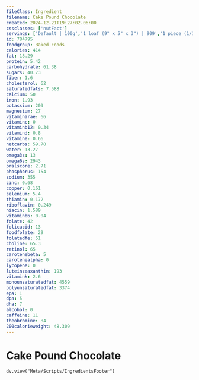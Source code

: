 ```yaml
---
fileClass: Ingredient
filename: Cake Pound Chocolate
created: 2024-12-21T19:27:02-06:00
cssclasses: ['nutFact']
servings: ['Default | 100g','1 loaf (9" x 5" x 3") | 909','1 piece (1/10 of loaf) | 91','1 cubic inch | 7','1 cup | 83']
id: 784795
foodgroup: Baked Foods
calories: 414
fat: 18.29
protein: 5.42
carbohydrate: 61.38
sugars: 40.73
fiber: 1.6
cholesterol: 62
saturatedfats: 7.588
calcium: 50
iron: 1.93
potassium: 203
magnesium: 27
vitaminarae: 66
vitaminc: 0
vitaminb12: 0.34
vitamind: 0.8
vitamine: 0.66
netcarbs: 59.78
water: 13.27
omega3s: 13
omega6s: 2943
pralscore: 2.71
phosphorus: 154
sodium: 355
zinc: 0.68
copper: 0.161
selenium: 5.4
thiamin: 0.172
riboflavin: 0.249
niacin: 1.589
vitaminb6: 0.04
folate: 42
folicacid: 13
foodfolate: 29
folatedfe: 51
choline: 65.3
retinol: 65
carotenebeta: 5
carotenealpha: 0
lycopene: 0
luteinzeaxanthin: 193
vitamink: 2.6
monounsaturatedfat: 4559
polyunsaturatedfat: 3374
epa: 1
dpa: 5
dha: 7
alcohol: 0
caffeine: 11
theobromine: 84
200calorieweight: 48.309
---
```


# Cake Pound Chocolate

```dataviewjs
dv.view("Meta/Scripts/IngredientsFooter")
```